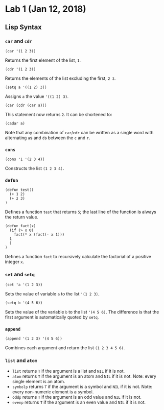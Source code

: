 # Lab 1 (Jan 12, 2018)
## Lisp Syntax
###  `car` and `cdr`
```
(car '(1 2 3))
```
Returns the first element of the list, `1`.

```
(cdr '(1 2 3))
```
Returns the elements of the list excluding the first, `2 3`.

```
(setq a '((1 2) 3))
```
Assigns `a` the value `'((1 2) 3)`.

```
(car (cdr (car a)))
```
This statement now returns `2`. It can be shortened to:
```
(cadar a)
```
Note that any combination of `car`/`cdr` can be written as a single word with alternating `a`s and `d`s between the `c` and  `r`. 

### `cons`
```
(cons '1 '(2 3 4))
```
Constructs the list `(1 2 3 4)`.

### `defun`
```
(defun test()
  (+ 1 2)
  (+ 2 3)
)
```
Defines a function `test` that returns `5`; the last line of the function is always the return value.
```
(defun fact(x)
  (if (> x 0) 
    fact(* x (fact(- x 1)))
  1
  )
)
```
Defines a function `fact` to recursively calculate the factorial of a positive integer `x`.

### `set` and `setq`
```
(set 'a '(1 2 3))
```
Sets the value of variable `a` to the list `'(1 2 3)`.
```
(setq b '(4 5 6))
```
Sets the value of the variable `b` to the list `'(4 5 6)`. The difference is that the first argument is automatically quoted by `setq`.

### `append`
```
(append '(1 2 3) '(4 5 6))
```
Combines each argument and return the list `(1 2 3 4 5 6)`.
### `list` and `atom`
* `list` returns `T` if the argument is a list and `NIL` if it is not.
* `atom` returns `T` if the argument is an atom and `NIL` if it is not. Note: every single element is an atom.
* `symbolp` returns `T` if the argument is a symbol and `NIL` if it is not. Note: every non-numeric element is a symbol.
* `oddp` returns `T` if the argument is an odd value and `NIL` if it is not.
* `evenp` returns `T` if the argument is an even value and `NIL` if it is not.
